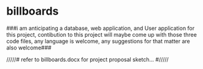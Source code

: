 # billboards
###i am anticipating a database, web application, and User application for this project, contibution to this project will maybe come up with those three code files, any language is welcome, any suggestions for that matter are also welcome###


/////# refer to billboards.docx for project proposal sketch... #/////

